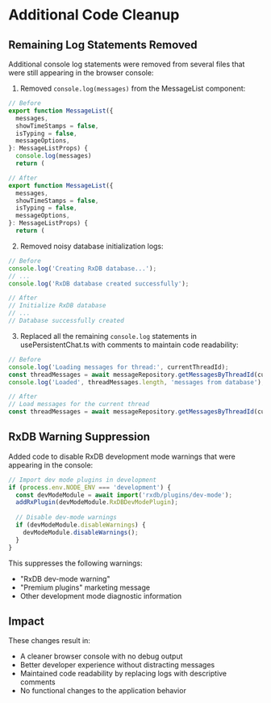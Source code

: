 # Additional Code Cleanup

## Remaining Log Statements Removed

Additional console log statements were removed from several files that were still appearing in the browser console:

1. Removed `console.log(messages)` from the MessageList component:
```typescript
// Before
export function MessageList({
  messages,
  showTimeStamps = false,
  isTyping = false,
  messageOptions,
}: MessageListProps) {
  console.log(messages)
  return (
```

```typescript
// After
export function MessageList({
  messages,
  showTimeStamps = false,
  isTyping = false,
  messageOptions,
}: MessageListProps) {
  return (
```

2. Removed noisy database initialization logs:
```typescript
// Before
console.log('Creating RxDB database...');
// ...
console.log('RxDB database created successfully');
```

```typescript
// After
// Initialize RxDB database
// ...
// Database successfully created
```

3. Replaced all the remaining `console.log` statements in usePersistentChat.ts with comments to maintain code readability:
```typescript
// Before 
console.log('Loading messages for thread:', currentThreadId);
const threadMessages = await messageRepository.getMessagesByThreadId(currentThreadId);
console.log('Loaded', threadMessages.length, 'messages from database');
```

```typescript
// After
// Load messages for the current thread
const threadMessages = await messageRepository.getMessagesByThreadId(currentThreadId);
```

## RxDB Warning Suppression

Added code to disable RxDB development mode warnings that were appearing in the console:

```typescript
// Import dev mode plugins in development
if (process.env.NODE_ENV === 'development') {
  const devModeModule = await import('rxdb/plugins/dev-mode');
  addRxPlugin(devModeModule.RxDBDevModePlugin);
  
  // Disable dev-mode warnings
  if (devModeModule.disableWarnings) {
    devModeModule.disableWarnings();
  }
}
```

This suppresses the following warnings:
- "RxDB dev-mode warning"
- "Premium plugins" marketing message
- Other development mode diagnostic information

## Impact

These changes result in:
- A cleaner browser console with no debug output
- Better developer experience without distracting messages
- Maintained code readability by replacing logs with descriptive comments
- No functional changes to the application behavior